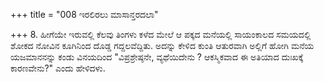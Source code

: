 +++
title = "008 ಇರಲಿರಲು ಮಾಸಾನ್ತರದಲಾ"

+++
8. ಹೀಗೆಯೇ ಇರುವಲ್ಲಿ ಕೆಲವು ತಿಂಗಳು ಕಳೆದ ಮೇಲೆ ಆ ಪಕ್ಕದ ಮನೆಯಲ್ಲಿ ಸಾಯಂಕಾಲದ ಸಮಯದಲ್ಲಿ ಶೋಕದ ನೋವಿನ ಕೂಗಿನಿಂದ ದೊಡ್ಡ ಗದ್ದಲವೆದ್ದಿತು. ಅದನ್ನು ಕೇಳಿದ ಕುಂತಿ ಆತುರವಾಗಿ ಅಲ್ಲಿಗೆ ಹೋಗಿ ಮನೆಯ ಯಜಮಾನನನ್ನು ಕಂಡು ವಿನಯದಿಂದ "ವಿಪ್ರಶ್ರೇಷ್ಠನೇ, ವ್ಯಥೆಯಿದೇನು ? ಆಕಸ್ಮಿಕವಾದ ಈ ಅತಿಯಾದ ದುಃಖಕ್ಕೆ ಕಾರಣವೇನು?" ಎಂದು ಹೇಳಿದಳು.